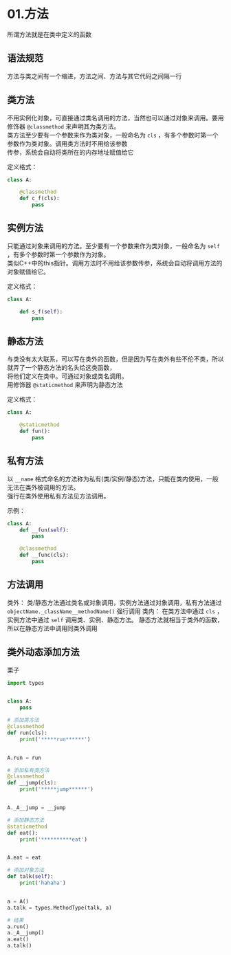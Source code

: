 # 01.方法

所谓方法就是在类中定义的函数

## 语法规范

方法与类之间有一个缩进，方法之间、方法与其它代码之间隔一行

## 类方法

不用实例化对象，可直接通过类名调用的方法，当然也可以通过对象来调用。要用修饰器 `@classmethod` 来声明其为类方法。  
类方法至少要有一个参数来作为类对象，一般命名为 `cls` ，有多个参数时第一个参数作为类对象。调用类方法时不用给该参数  
传参，系统会自动将类所在的内存地址赋值给它

定义格式：

```python
class A:

    @classmethod
    def c_f(cls):
        pass
```

## 实例方法

只能通过对象来调用的方法。至少要有一个参数来作为类对象，一般命名为 `self` ，有多个参数时第一个参数作为对象。  
类似C++中的this指针。调用方法时不用给该参数传参，系统会自动将调用方法的对象赋值给它。

定义格式：

```python
class A:

    def s_f(self):
        pass
```

## 静态方法

与类没有太大联系，可以写在类外的函数，但是因为写在类外有些不伦不类，所以就弄了一个静态方法的名头给这类函数，  
将他们定义在类中。可通过对象或类名调用。  
用修饰器 `@staticmethod` 来声明为静态方法

定义格式：

```python
class A:

    @staticmethod
    def fun():
        pass
```

## 私有方法

以 `__name` 格式命名的方法称为私有\(类/实例/静态\)方法，只能在类内使用，一般无法在类外被调用的方法。  
强行在类外使用私有方法见方法调用。

示例：

```python
class A:
    def __fun(self):
        pass

    @classmethod
    def __func(cls):
        pass
```

## 方法调用

类外： 类/静态方法通过类名或对象调用，实例方法通过对象调用，私有方法通过 `objectName._className__methodName()` 强行调用 类内： 在类方法中通过 `cls` ，实例方法中通过 `self` 调用类、实例、静态方法。 静态方法就相当于类外的函数，所以在静态方法中调用同类外调用

## 类外动态添加方法

栗子
```py
import types


class A:
    pass

# 添加类方法
@classmethod
def run(cls):
    print('*****run******')


A.run = run

# 添加私有类方法
@classmethod
def __jump(cls):
    print('*****jump******')


A._A__jump = __jump

# 添加静态方法
@staticmethod
def eat():
    print('**********eat')


A.eat = eat

# 添加对象方法
def talk(self):
    print('hahaha')


a = A()
a.talk = types.MethodType(talk, a)

# 结果
a.run()
a._A__jump()
a.eat()
a.talk()
```
